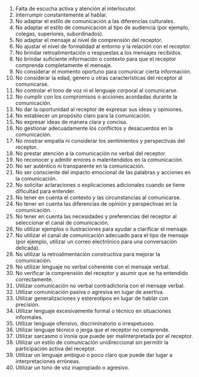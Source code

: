 01. Falta de escucha activa y atención al interlocutor.
02. Interrumpir constantemente al hablar.
03. No adaptar el estilo de comunicación a las diferencias culturales.
04. No adaptar el estilo de comunicación al tipo de audiencia (por ejemplo, colegas, superiores, subordinados).
05. No adaptar el mensaje al nivel de comprensión del receptor.
06. No ajustar el nivel de formalidad al entorno y la relación con el receptor.
07. No brindar retroalimentación o respuestas a los mensajes recibidos.
08. No brindar suficiente información o contexto para que el receptor comprenda completamente el mensaje.
09. No considerar el momento oportuno para comunicar cierta información.
10. No considerar la edad, género u otras características del receptor al comunicarse.
11. No controlar el tono de voz ni el lenguaje corporal al comunicarse.
12. No cumplir con los compromisos o acciones acordadas durante la comunicación.
13. No dar la oportunidad al receptor de expresar sus ideas y opiniones.
14. No establecer un propósito claro para la comunicación.
15. No expresar ideas de manera clara y concisa.
16. No gestionar adecuadamente los conflictos y desacuerdos en la comunicación.
17. No mostrar empatía ni considerar los sentimientos y perspectivas del receptor.
18. No prestar atención a la comunicación no verbal del receptor.
19. No reconocer y admitir errores o malentendidos en la comunicación.
20. No ser auténtico ni transparente en la comunicación.
21. No ser consciente del impacto emocional de las palabras y acciones en la comunicación.
22. No solicitar aclaraciones o explicaciones adicionales cuando se tiene dificultad para entender.
23. No tener en cuenta el contexto y las circunstancias al comunicarse.
24. No tener en cuenta las diferencias de opinión y perspectivas en la comunicación.
25. No tener en cuenta las necesidades y preferencias del receptor al seleccionar el canal de comunicación.
26. No utilizar ejemplos o ilustraciones para ayudar a clarificar el mensaje.
27. No utilizar el canal de comunicación adecuado para el tipo de mensaje (por ejemplo, utilizar un correo electrónico para una conversación delicada).
28. No utilizar la retroalimentación constructiva para mejorar la comunicación.
29. No utilizar lenguaje no verbal coherente con el mensaje verbal.
30. No verificar la comprensión del receptor y asumir que se ha entendido correctamente.
31. Utilizar comunicación no verbal contradictoria con el mensaje verbal.
32. Utilizar comunicación pasiva o agresiva en lugar de asertiva.
33. Utilizar generalizaciones y estereotipos en lugar de hablar con precisión.
34. Utilizar lenguaje excesivamente formal o técnico en situaciones informales.
35. Utilizar lenguaje ofensivo, discriminatorio o irrespetuoso.
36. Utilizar lenguaje técnico o jerga que el receptor no comprende.
37. Utilizar sarcasmo o ironía que puede ser malinterpretada por el receptor.
38. Utilizar un estilo de comunicación unidireccional sin permitir la participación activa del receptor.
39. Utilizar un lenguaje ambiguo o poco claro que puede dar lugar a interpretaciones erróneas.
40. Utilizar un tono de voz inapropiado o agresivo.